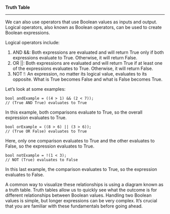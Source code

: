 **Truth Table**
****
We can also use operators that use Boolean values as inputs and output. Logical operators, also known as Boolean operators, can be used to create Boolean expressions.

Logical operators include:

   1. AND &&: Both expressions are evaluated and will return True only if both expressions evaluate to True. Otherwise, it will return False.
   2.  OR ||: Both expressions are evaluated and will return True if at least one of the expressions evaluates to True. Otherwise, it will return False.
   3.  NOT !: An expression, no matter its logical value, evaluates to its opposite. What is True becomes False and what is False becomes True.

Let’s look at some examples:
```
bool andExample = ((4 > 1) && (2 < 7)); 
// (True AND True) evaluates to True
```

In this example, both comparisons evaluate to True, so the overall expression evaluates to True.
```
bool orExample = ((8 > 6) || (3 > 6));
// (True OR False) evaluates to True
```

Here, only one comparison evaluates to True and the other evaluates to False, so the expression evaluates to True.
```
bool notExample = !(1 < 3);
// NOT (True) evaluates to False
```

In this last example, the comparison evaluates to True, so the expression evaluates to False.

A common way to visualize these relationships is using a diagram known as a truth table. Truth tables allow us to quickly see what the outcome is for different relationships between Boolean values. Handling two Boolean values is simple, but longer expressions can be very complex. It’s crucial that you are familiar with these fundamentals before going ahead.


